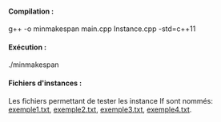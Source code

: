 
#### Compilation :

g++ -o minmakespan main.cpp Instance.cpp -std=c++11

#### Exécution :

./minmakespan

#### Fichiers d'instances :

Les fichiers permettant de tester les instance If sont nommés:<br>
[exemple1.txt](https://github.com/PierreCaillaudM/minmakespan/blob/master/exemple1.txt),
[exemple2.txt](https://github.com/PierreCaillaudM/minmakespan/blob/master/exemple2.txt),
[exemple3.txt](https://github.com/PierreCaillaudM/minmakespan/blob/master/exemple3.txt),
[exemple4.txt](https://github.com/PierreCaillaudM/minmakespan/blob/master/exemple4.txt).
